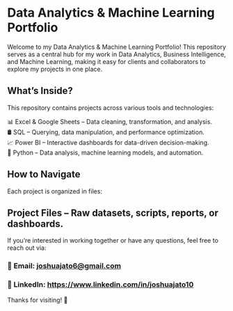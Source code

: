 # Data Analytics & Machine Learning Portfolio
Welcome to my Data Analytics & Machine Learning Portfolio! This repository serves as a central hub for my work in Data Analytics, Business Intelligence, and Machine Learning, making it easy for clients and collaborators to explore my projects in one place.

## What’s Inside?  
  
This repository contains projects across various tools and technologies:  

📊 Excel & Google Sheets – Data cleaning, transformation, and analysis.  
🛢 SQL – Querying, data manipulation, and performance optimization.  
📈 Power BI – Interactive dashboards for data-driven decision-making.  
🐍 Python – Data analysis, machine learning models, and automation.  

## How to Navigate
Each project is organized in files:

## Project Files – Raw datasets, scripts, reports, or dashboards.

If you’re interested in working together or have any questions, feel free to reach out via:
### 📩 Email: joshuajato6@gmail.com
### 🔗 LinkedIn: https://www.linkedin.com/in/joshuajato10


Thanks for visiting! 🚀
